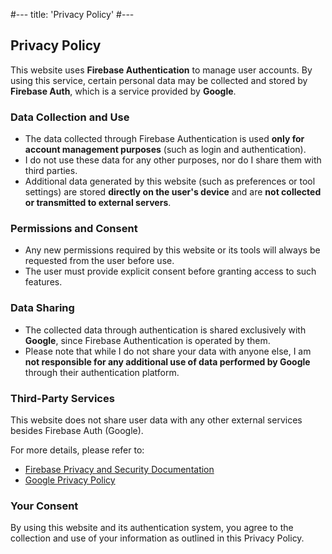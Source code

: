 #---
title: 'Privacy Policy'
#---

## Privacy Policy

This website uses **Firebase Authentication** to manage user accounts. By using this service, certain personal data may be collected and stored by **Firebase Auth**, which is a service provided by **Google**.

### Data Collection and Use
- The data collected through Firebase Authentication is used **only for account management purposes** (such as login and authentication).  
- I do not use these data for any other purposes, nor do I share them with third parties.  
- Additional data generated by this website (such as preferences or tool settings) are stored **directly on the user's device** and are **not collected or transmitted to external servers**.  

### Permissions and Consent
- Any new permissions required by this website or its tools will always be requested from the user before use.  
- The user must provide explicit consent before granting access to such features.  

### Data Sharing
- The collected data through authentication is shared exclusively with **Google**, since Firebase Authentication is operated by them.  
- Please note that while I do not share your data with anyone else, I am **not responsible for any additional use of data performed by Google** through their authentication platform.  

### Third-Party Services
This website does not share user data with any other external services besides Firebase Auth (Google).  

For more details, please refer to:  
- [Firebase Privacy and Security Documentation](https://firebase.google.com/support/privacy)  
- [Google Privacy Policy](https://policies.google.com/privacy)  

### Your Consent
By using this website and its authentication system, you agree to the collection and use of your information as outlined in this Privacy Policy.  
